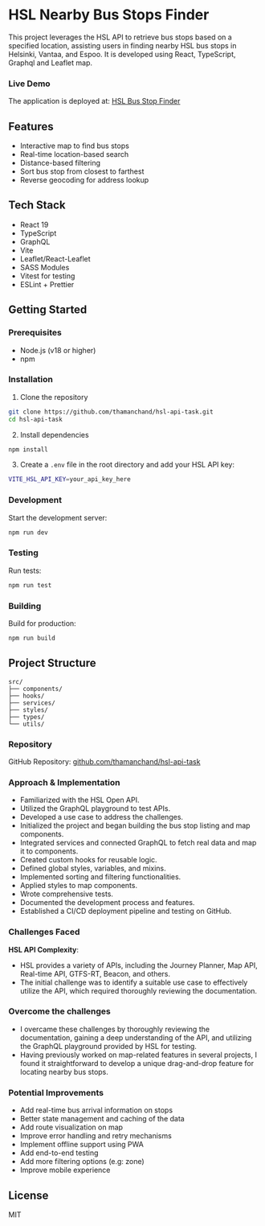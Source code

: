 # HSL Nearby Bus Stops Finder

This project leverages the HSL API to retrieve bus stops based on a specified location, assisting users in finding nearby HSL bus stops in Helsinki, Vantaa, and Espoo. It is developed using React, TypeScript, Graphql and Leaflet map.

### Live Demo

The application is deployed at: [HSL Bus Stop Finder](https://hsl-bus-stops.vercel.app)

## Features

- Interactive map to find bus stops
- Real-time location-based search
- Distance-based filtering
- Sort bus stop from closest to farthest
- Reverse geocoding for address lookup

## Tech Stack

- React 19
- TypeScript
- GraphQL
- Vite
- Leaflet/React-Leaflet
- SASS Modules
- Vitest for testing
- ESLint + Prettier

## Getting Started

### Prerequisites

- Node.js (v18 or higher)
- npm

### Installation

1. Clone the repository

```bash
git clone https://github.com/thamanchand/hsl-api-task.git
cd hsl-api-task
```

2. Install dependencies

```bash
npm install
```

3. Create a `.env` file in the root directory and add your HSL API key:

```bash
VITE_HSL_API_KEY=your_api_key_here
```

### Development

Start the development server:

```bash
npm run dev
```

### Testing

Run tests:

```bash
npm run test
```

### Building

Build for production:

```bash
npm run build
```

## Project Structure

```
src/
├── components/
├── hooks/
├── services/
├── styles/
├── types/
└── utils/
```

### Repository

GitHub Repository: [github.com/thamanchand/hsl-api-task](https://github.com/thamanchand/hsl-api-task)

### Approach & Implementation

- Familiarized with the HSL Open API.
- Utilized the GraphQL playground to test APIs.
- Developed a use case to address the challenges.
- Initialized the project and began building the bus stop listing and map components.
- Integrated services and connected GraphQL to fetch real data and map it to components.
- Created custom hooks for reusable logic.
- Defined global styles, variables, and mixins.
- Implemented sorting and filtering functionalities.
- Applied styles to map components.
- Wrote comprehensive tests.
- Documented the development process and features.
- Established a CI/CD deployment pipeline and testing on GitHub.

### Challenges Faced

**HSL API Complexity**:

- HSL provides a variety of APIs, including the Journey Planner, Map API, Real-time API, GTFS-RT, Beacon, and others.
- The initial challenge was to identify a suitable use case to effectively utilize the API, which required thoroughly reviewing the documentation.

### Overcome the challenges

- I overcame these challenges by thoroughly reviewing the documentation, gaining a deep understanding of the API, and utilizing the GraphQL playground provided by HSL for testing.
- Having previously worked on map-related features in several projects, I found it straightforward to develop a unique drag-and-drop feature for locating nearby bus stops.

### Potential Improvements

- Add real-time bus arrival information on stops
- Better state management and caching of the data
- Add route visualization on map
- Improve error handling and retry mechanisms
- Implement offline support using PWA
- Add end-to-end testing
- Add more filtering options (e.g: zone)
- Improve mobile experience

## License

MIT
